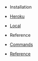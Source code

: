 * Installation

- [Heroku](heroku.md)

- [Local](installation.md)

* Reference

- [Commands](commands.md)

- [Reference](reference.md)
